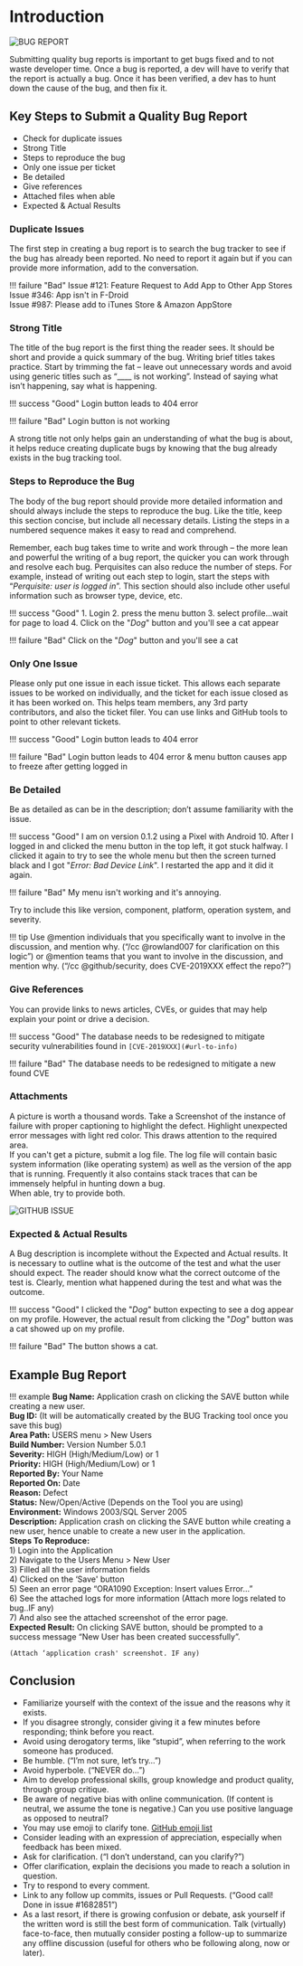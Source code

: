 # Introduction

![BUG REPORT](../static/img/bug-report.jpg)

Submitting quality bug reports is important to get bugs fixed and to not waste developer time. Once a bug is reported, a dev will have to verify that the report is actually a bug. Once it has been verified, a dev has to hunt down the cause of the bug, and then fix it.

## Key Steps to Submit a Quality Bug Report

- Check for duplicate issues
- Strong Title
- Steps to reproduce the bug
- Only one issue per ticket
- Be detailed
- Give references
- Attached files when able
- Expected & Actual Results

### Duplicate Issues

The first step in creating a bug report is to search the bug tracker to see if the bug has already been reported. No need to report it again but if you can provide more information, add to the conversation.

!!! failure "Bad"
    Issue #121: Feature Request to Add App to Other App Stores  
    Issue #346: App isn't in F-Droid  
    Issue #987: Please add to iTunes Store & Amazon AppStore

### Strong Title

The title of the bug report is the first thing the reader sees.  It should be short and provide a quick summary of the bug.  Writing brief titles takes practice.  Start by trimming the fat – leave out unnecessary words and avoid using generic titles such as “____ is not working”.  Instead of saying what isn’t happening, say what is happening.

!!! success "Good"
    Login button leads to 404 error

!!! failure "Bad"
    Login button is not working

A strong title not only helps gain an understanding of what the bug is about, it helps reduce creating duplicate bugs by knowing that the bug already exists in the bug tracking tool.

### Steps to Reproduce the Bug

The body of the bug report should provide more detailed information and should always include the steps to reproduce the bug.  Like the title, keep this section concise, but include all necessary details.  Listing the steps in a numbered sequence makes it easy to read and comprehend.

Remember, each bug takes time to write and work through – the more lean and powerful the writing of a bug report, the quicker you can work through and resolve each bug.  Perquisites can also reduce the number of steps.  For example, instead of writing out each step to login, start the steps with “*Perquisite: user is logged in*”.  This section should also include other useful information such as browser type, device, etc.

!!! success "Good"
    1. Login
    2. press the menu button
    3. select profile...wait for page to load
    4. Click on the "*Dog*" button and you'll see a cat appear

!!! failure "Bad"
    Click on the "*Dog*" button and you'll see a cat

### Only One Issue

Please only put one issue in each issue ticket. This allows each separate issues to be worked on individually, and the ticket for each issue closed as it has been worked on. This helps team members, any 3rd party contributors, and also the ticket filer. You can use links and GitHub tools to point to other relevant tickets.

!!! success "Good"
    Login button leads to 404 error

!!! failure "Bad"
    Login button leads to 404 error & menu button causes app to freeze after getting logged in

### Be Detailed

Be as detailed as can be in the description; don’t assume familiarity with the issue.

!!! success "Good"
    I am on version 0.1.2 using a Pixel with Android 10. After I logged in and clicked the menu button in the top left, it got stuck halfway. I clicked it again to try to see the whole menu but then the screen turned black and I got "*Error: Bad Device Link*". I restarted the app and it did it again.

!!! failure "Bad"
    My menu isn't working and it's annoying.

Try to include this like version, component, platform, operation system, and severity.

!!! tip
    Use @mention individuals that you specifically want to involve in the discussion, and mention why. (“/cc @rowland007 for clarification on this logic”) or @mention teams that you want to involve in the discussion, and mention why. (“/cc @github/security, does CVE-2019XXX effect the repo?”)

### Give References

You can provide links to news articles, CVEs, or guides that may help explain your point or drive a decision.

!!! success "Good"
    The database needs to be redesigned to mitigate security vulnerabilities found in ```[CVE-2019XXX](#url-to-info)```

!!! failure "Bad"
    The database needs to be redesigned to mitigate a new found CVE

### Attachments

A picture is worth a thousand words. Take a Screenshot of the instance of failure with proper captioning to highlight the defect. Highlight unexpected error messages with light red color. This draws attention to the required area.  
If you can't get a picture, submit a log file. The log file will contain basic system information (like operating system) as well as the version of the app that is running. Frequently it also contains stack traces that can be immensely helpful in hunting down a bug.  
When able, try to provide both.

![GITHUB ISSUE](../static/img/github-issue-integration.png)

### Expected & Actual Results

A Bug description is incomplete without the Expected and Actual results. It is necessary to outline what is the outcome of the test and what the user should expect. The reader should know what the correct outcome of the test is. Clearly, mention what happened during the test and what was the outcome.

!!! success "Good"
    I clicked the "*Dog*" button expecting to see a dog appear on my profile. However, the actual result from clicking the "*Dog*" button was a cat showed up on my profile.

!!! failure "Bad"
    The button shows a cat.

## Example Bug Report

!!! example
    **Bug Name:** Application crash on clicking the SAVE button while creating a new user.  
    **Bug ID:** (It will be automatically created by the BUG Tracking tool once you save this bug)  
    **Area Path:** USERS menu > New Users  
    **Build Number:** Version Number 5.0.1  
    **Severity:** HIGH (High/Medium/Low) or 1  
    **Priority:** HIGH (High/Medium/Low) or 1  
    **Reported By:** Your Name  
    **Reported On:** Date  
    **Reason:** Defect  
    **Status:** New/Open/Active (Depends on the Tool you are using)  
    **Environment:** Windows 2003/SQL Server 2005  
    **Description:** Application crash on clicking the SAVE button while creating a new user, hence unable to create a new user in the application.  
    **Steps To Reproduce:**  
    1) Login into the Application  
    2) Navigate to the Users Menu > New User  
    3) Filled all the user information fields  
    4) Clicked on the ‘Save' button  
    5) Seen an error page “ORA1090 Exception: Insert values Error…”  
    6) See the attached logs for more information (Attach more logs related to bug..IF any)  
    7) And also see the attached screenshot of the error page.  
    **Expected Result:** On clicking SAVE button, should be prompted to a success message “New User has been created successfully”.  

    (Attach ‘application crash' screenshot. IF any)

## Conclusion

- Familiarize yourself with the context of the issue and the reasons why it exists.
- If you disagree strongly, consider giving it a few minutes before responding; think before you react.
- Avoid using derogatory terms, like “stupid”, when referring to the work someone has produced.
- Be humble. (“I’m not sure, let’s try…”)
- Avoid hyperbole. (“NEVER do…”)
- Aim to develop professional skills, group knowledge and product quality, through group critique.
- Be aware of negative bias with online communication. (If content is neutral, we assume the tone is negative.) Can you use positive language as opposed to neutral?
- You may use emoji to clarify tone. [GitHub emoji list](https://gist.github.com/rxaviers/7360908)
- Consider leading with an expression of appreciation, especially when feedback has been mixed.
- Ask for clarification. (“I don’t understand, can you clarify?”)
- Offer clarification, explain the decisions you made to reach a solution in question.
- Try to respond to every comment.
- Link to any follow up commits, issues or Pull Requests. (“Good call! Done in issue #1682851”)
- As a last resort, if there is growing confusion or debate, ask yourself if the written word is still the best form of communication. Talk (virtually) face-to-face, then mutually consider posting a follow-up to summarize any offline discussion (useful for others who be following along, now or later).
